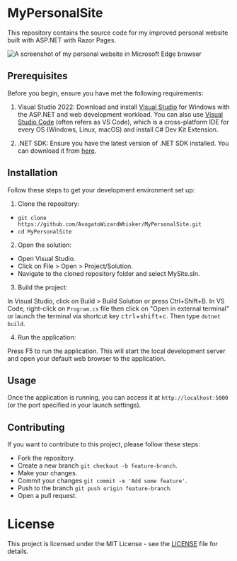 # MyPersonalSite

This repository contains the source code for my improved personal website built with ASP.NET with Razor Pages.

![A screenshot of my personal website in Microsoft Edge browser](https://github.com/user-attachments/assets/4c2f20dd-e0a9-40c0-8713-989e9837ddb7)

## Prerequisites

Before you begin, ensure you have met the following requirements:

1. Visual Studio 2022: Download and install [Visual Studio](https://visualstudio.microsoft.com/vs/) for Windows with the ASP.NET and web development workload. You can also use [Visual Studio Code](https://code.visualstudio.com/) (often refers as VS Code), which is a cross-platform IDE for every OS (Windows, Linux, macOS) and install C# Dev Kit Extension.

2. .NET SDK: Ensure you have the latest version of .NET SDK installed. You can download it from [here](https://dotnet.microsoft.com/en-us/download).

## Installation
Follow these steps to get your development environment set up:

1. Clone the repository:

- `git clone https://github.com/AvogatoWizardWhisker/MyPersonalSite.git`
- `cd MyPersonalSite`

2. Open the solution:

  - Open Visual Studio.
  - Click on File > Open > Project/Solution.
  - Navigate to the cloned repository folder and select MySite.sln.

3. Build the project:

In Visual Studio, click on Build > Build Solution or press Ctrl+Shift+B.
In VS Code, right-click on `Program.cs` file then click on "Open in external terminal" or launch the terminal via shortcut key <kbd>ctrl</kbd>+<kbd>shift</kbd>+<kbd>c</kbd>. Then type `dotnet build`.

4. Run the application:

Press F5 to run the application. This will start the local development server and open your default web browser to the application.

## Usage

Once the application is running, you can access it at `http://localhost:5000` (or the port specified in your launch settings).

## Contributing

If you want to contribute to this project, please follow these steps:

- Fork the repository.
- Create a new branch `git checkout -b feature-branch`.
- Make your changes.
- Commit your changes `git commit -m 'Add some feature'`.
- Push to the branch `git push origin feature-branch`.
- Open a pull request.

# License
This project is licensed under the MIT License - see the [LICENSE](https://github.com/AvogatoWizardWhisker/MyPersonalSite?tab=MIT-1-ov-file#) file for details.

